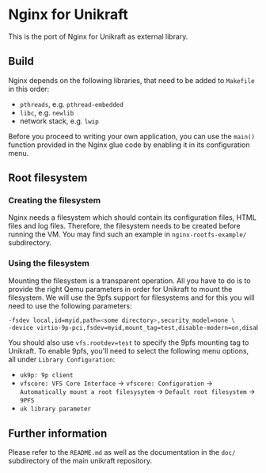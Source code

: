 # Nginx for Unikraft
This is the port of Nginx for Unikraft as external library.

## Build
Nginx depends on the following libraries, that need to
be added to `Makefile` in this order:

* `pthreads`, e.g. `pthread-embedded`
* `libc`, e.g. `newlib`
* network stack, e.g. `lwip`

Before you proceed to writing your own application, you can use the `main()`
function provided in the Nginx glue code by enabling it in its configuration
menu.

## Root filesystem
### Creating the filesystem
Nginx needs a filesystem which should contain its configuration files, HTML
files and log files. Therefore, the filesystem needs to be created before
running the VM. You may find such an example in `nginx-rootfs-example/`
subdirectory.

### Using the filesystem
Mounting the filesystem is a transparent operation. All you have to do
is to provide the right Qemu parameters in order for Unikraft to mount
the filesystem.  We will use the 9pfs support for filesystems and for
this you will need to use the following parameters:

```bash
-fsdev local,id=myid,path=<some directory>,security_model=none \
-device virtio-9p-pci,fsdev=myid,mount_tag=test,disable-modern=on,disable-legacy=off
```

You should also use `vfs.rootdev=test` to specify the 9pfs mounting
tag to Unikraft. To enable 9pfs, you'll need to select the following
menu options, all under `Library Configuration`:

* `uk9p: 9p client`
* `vfscore: VFS Core Interface`
	  &rarr; `vfscore: Configuration`
	  &rarr; `Automatically mount a root filesysytem`
	  &rarr; `Default root filesystem`
	  &rarr; `9PFS`
* `uk library parameter`

## Further information
Please refer to the `README.md` as well as the documentation in the `doc/`
subdirectory of the main unikraft repository.
